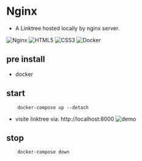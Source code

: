 # Nginx

- A Linktree hosted locally by nginx server.

![Nginx](https://img.shields.io/badge/nginx-%23009639.svg?style=for-the-badge&logo=nginx&logoColor=white)
![HTML5](https://img.shields.io/badge/html5-%23E34F26.svg?style=for-the-badge&logo=html5&logoColor=white)
![CSS3](https://img.shields.io/badge/css3-%231572B6.svg?style=for-the-badge&logo=css3&logoColor=white)
![Docker](https://img.shields.io/badge/docker-%230db7ed.svg?style=for-the-badge&logo=docker&logoColor=white)

## pre install

- docker

## start

```
    docker-compose up --detach
```

- visite linktree via: http://localhost:8000
  ![demo](https://github.com/bohuang-work/nginx/blob/main/src/images/demo.png)

## stop

```
    docker-compose down
```
